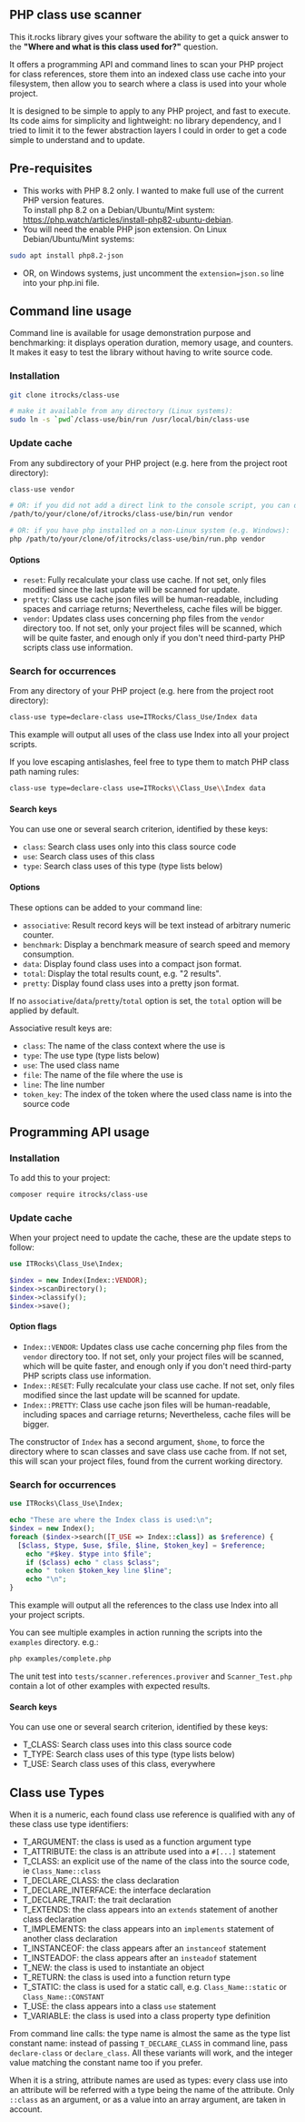 PHP class use scanner 
---------------------

This it.rocks library gives your software the ability to get a quick answer to the
**"Where and what is this class used for?"** question.

It offers a programming API and command lines to scan your PHP project for class
references, store them into an indexed class use cache into your filesystem,
then allow you to search where a class is used into your whole project.

It is designed to be simple to apply to any PHP project, and fast to execute.
Its code aims for simplicity and lightweight: no library dependency,
and I tried to limit it to the fewer abstraction layers I could
in order to get a code simple to understand and to update.

Pre-requisites
--------------

- This works with PHP 8.2 only. I wanted to make full use of the current PHP version features. \
  To install php 8.2 on a Debian/Ubuntu/Mint system:
  https://php.watch/articles/install-php82-ubuntu-debian.
- You will need the enable PHP json extension.
  On Linux Debian/Ubuntu/Mint systems:
```bash
sudo apt install php8.2-json
```
- OR, on Windows systems, just uncomment the `extension=json.so` line into your php.ini file.

Command line usage
------------------

Command line is available for usage demonstration purpose and benchmarking:
it displays operation duration, memory usage, and counters.
It makes it easy to test the library without having to write source code.

### Installation

```bash
git clone itrocks/class-use

# make it available from any directory (Linux systems):
sudo ln -s `pwd`/class-use/bin/run /usr/local/bin/class-use
```

### Update cache

From any subdirectory of your PHP project (e.g. here from the project root directory):

```bash
class-use vendor

# OR: if you did not add a direct link to the console script, you can do the same with (Linux systems):
/path/to/your/clone/of/itrocks/class-use/bin/run vendor

# OR: if you have php installed on a non-Linux system (e.g. Windows):
php /path/to/your/clone/of/itrocks/class-use/bin/run.php vendor
```

#### Options

- `reset`:
  Fully recalculate your class use cache. If not set, only files modified since the last update
  will be scanned for update.
- `pretty`:
  Class use cache json files will be human-readable, including spaces and carriage returns;
  Nevertheless, cache files will be bigger.
- `vendor`:
  Updates class uses concerning php files from the `vendor` directory too. If not set,
  only your project files will be scanned, which will be quite faster, and enough only if you don't
  need third-party PHP scripts class use information.

### Search for occurrences

From any directory of your PHP project (e.g. here from the project root directory):

```bash
class-use type=declare-class use=ITRocks/Class_Use/Index data
```

This example will output all uses of the class use Index into all your project scripts.

If you love escaping antislashes, feel free to type them to match PHP class path naming rules:

```bash
class-use type=declare-class use=ITRocks\\Class_Use\\Index data
```

#### Search keys

You can use one or several search criterion, identified by these keys:

- `class`: Search class uses only into this class source code
- `use`:   Search class uses of this class 
- `type`:  Search class uses of this type (type lists below)

#### Options

These options can be added to your command line:

- `associative`: Result record keys will be text instead of arbitrary numeric counter.
- `benchmark`: Display a benchmark measure of search speed and memory consumption.
- `data`: Display found class uses into a compact json format.
- `total`: Display the total results count, e.g. "2 results".
- `pretty`: Display found class uses into a pretty json format.

If no `associative`/`data`/`pretty`/`total` option is set,
the `total` option will be applied by default.

Associative result keys are:

- `class`:     The name of the class context where the use is
- `type`:      The use type (type lists below)
- `use`:       The used class name
- `file`:      The name of the file where the use is
- `line`:      The line number
- `token_key`: The index of the token where the used class name is into the source code

Programming API usage
---------------------

### Installation

To add this to your project:

```bash
composer require itrocks/class-use
```

### Update cache

When your project need to update the cache, these are the update steps to follow:

```php
use ITRocks\Class_Use\Index;

$index = new Index(Index::VENDOR);
$index->scanDirectory();
$index->classify();
$index->save();
```

#### Option flags

- `Index::VENDOR`:
  Updates class use cache concerning php files from the `vendor` directory too. If not set,
  only your project files will be scanned, which will be quite faster, and enough only if you don't
  need third-party PHP scripts class use information.
- `Index::RESET`:
  Fully recalculate your class use cache. If not set, only files modified since the last update
  will be scanned for update.
- `Index::PRETTY`:
  Class use cache json files will be human-readable, including spaces and carriage returns;
  Nevertheless, cache files will be bigger.

The constructor of `Index` has a second argument, `$home`, to force the directory where to
scan classes and save class use cache from. If not set, this will scan your project files, found
from the current working directory.

### Search for occurrences

```php
use ITRocks\Class_Use\Index;

echo "These are where the Index class is used:\n";
$index = new Index();
foreach ($index->search([T_USE => Index::class]) as $reference) {
  [$class, $type, $use, $file, $line, $token_key] = $reference;
	echo "#$key. $type into $file";
	if ($class) echo " class $class";
	echo " token $token_key line $line";
	echo "\n";
}
```

This example will output all the references to the class use Index into all your project scripts.

You can see multiple examples in action running the scripts into the `examples` directory. e.g.:

```bash
php examples/complete.php
```

The unit test into `tests/scanner.references.proviver` and `Scanner_Test.php` contain a lot of other
examples with expected results.

#### Search keys

You can use one or several search criterion, identified by these keys:

- T_CLASS: Search class uses into this class source code
- T_TYPE: Search class uses of this type (type lists below)
- T_USE: Search class uses of this class, everywhere

Class use Types
---------------

When it is a numeric, each found class use reference is qualified with any of these class use type
identifiers:

- T_ARGUMENT: the class is used as a function argument type
- T_ATTRIBUTE: the class is an attribute used into a `#[...]` statement
- T_CLASS: an explicit use of the name of the class into the source code, ie `Class_Name::class`
- T_DECLARE_CLASS: the class declaration
- T_DECLARE_INTERFACE: the interface declaration
- T_DECLARE_TRAIT: the trait declaration
- T_EXTENDS: the class appears into an `extends` statement of another class declaration
- T_IMPLEMENTS: the class appears into an `implements` statement of another class declaration
- T_INSTANCEOF: the class appears after an `instanceof` statement
- T_INSTEADOF: the class appears after an `insteadof` statement
- T_NEW: the class is used to instantiate an object
- T_RETURN: the class is used into a function return type
- T_STATIC: the class is used for a static call,
  e.g. `Class_Name::static` or `Class_Name::CONSTANT`
- T_USE: the class appears into a class `use` statement
- T_VARIABLE: the class is used into a class property type definition

From command line calls: the type name is almost the same as the type list constant name: instead of
passing `T_DECLARE_CLASS` in command line, pass `declare-class` or `declare_class`.
All these variants will work, and the integer value matching the constant name too if you prefer.

When it is a string, attribute names are used as types: every class use into an attribute will be
referred with a type being the name of the attribute. Only `::class` as an argument, or as a value
into an array argument, are taken in account.
